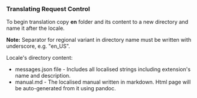 ### Translating Request Control

To begin translation copy __en__ folder and its content to a new directory and name it after the locale.

__Note:__ Separator for regional variant in directory name must be written with underscore, e.g. "en_US".

Locale's directory content:
- messages.json file - Includes all localised strings including extension's name and description. 
- manual.md - The localised manual written in markdown. Html page will be auto-generated from it using pandoc.
